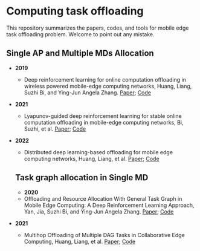 # Computing task offloading
This repository summarizes the papers, codes, and tools for mobile edge task offloading problem. Welcome to point out any mistake.

## Single AP and Multiple MDs Allocation
- **2019**
  - Deep reinforcement learning for online computation offloading in wireless powered mobile-edge computing networks, Huang, Liang, Suzhi Bi, and Ying-Jun Angela Zhang. [Paper](https://ieeexplore.ieee.org/abstract/document/8771176/); [Code](https://github.com/Mpetof/MECN/tree/main/DROO)

- **2021**
  - Lyapunov-guided deep reinforcement learning for stable online computation offloading in mobile-edge computing networks, Bi, Suzhi, et al. [Paper](https://ieeexplore.ieee.org/abstract/document/9449944/); [Code](https://github.com/Mpetof/MECN/tree/main/LyDROO)

- **2022**
  - Distributed deep learning-based offloading for mobile edge computing networks, Huang, Liang, et al. [Paper](https://link.springer.com/article/10.1007/s11036-018-1177-x); [Code](https://github.com/Mpetof/MECN/tree/main/DDLO)

  ## Task graph allocation in Single MD
  - **2020**
  - Offloading and Resource Allocation With General Task Graph in Mobile Edge Computing: A Deep Reinforcement Learning Approach, Yan, Jia, Suzhi Bi, and Ying-Jun Angela Zhang. [Paper](https://arxiv.org/abs/2002.04713); [Code](https://github.com/yourusername/repositoryname/tree/main/GeneralTaskGraph)

- **2021**
  - Multihop Offloading of Multiple DAG Tasks in Collaborative Edge Computing, Huang, Liang, et al. [Paper](https://arxiv.org/abs/2103.03429); [Code](https://github.com/yourusername/repositoryname/tree/main/MultihopOffloading)
